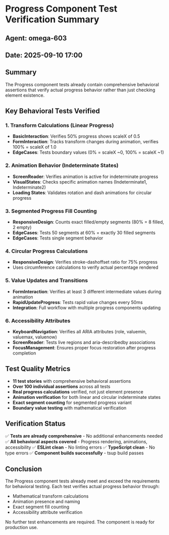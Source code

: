 # Progress Component Test Verification Summary

## Agent: omega-603
## Date: 2025-09-10 17:00

## Summary
The Progress component tests already contain comprehensive behavioral assertions that verify actual progress behavior rather than just checking element existence.

## Key Behavioral Tests Verified

### 1. Transform Calculations (Linear Progress)
- **BasicInteraction**: Verifies 50% progress shows scaleX of 0.5
- **FormInteraction**: Tracks transform changes during animation, verifies 100% = scaleX of 1.0
- **EdgeCases**: Tests boundary values (0% = scaleX ~0, 100% = scaleX ~1)

### 2. Animation Behavior (Indeterminate States)
- **ScreenReader**: Verifies animation is active for indeterminate progress
- **VisualStates**: Checks specific animation names (Indeterminate1, Indeterminate2)
- **Loading States**: Validates rotation and dash animations for circular progress

### 3. Segmented Progress Fill Counting
- **ResponsiveDesign**: Counts exact filled/empty segments (80% = 8 filled, 2 empty)
- **EdgeCases**: Tests 50 segments at 60% = exactly 30 filled segments
- **EdgeCases**: Tests single segment behavior

### 4. Circular Progress Calculations
- **ResponsiveDesign**: Verifies stroke-dashoffset ratio for 75% progress
- Uses circumference calculations to verify actual percentage rendered

### 5. Value Updates and Transitions
- **FormInteraction**: Verifies at least 3 different intermediate values during animation
- **RapidUpdateProgress**: Tests rapid value changes every 50ms
- **Integration**: Full workflow with multiple progress components updating

### 6. Accessibility Attributes
- **KeyboardNavigation**: Verifies all ARIA attributes (role, valuemin, valuemax, valuenow)
- **ScreenReader**: Tests live regions and aria-describedby associations
- **FocusManagement**: Ensures proper focus restoration after progress completion

## Test Quality Metrics

- **11 test stories** with comprehensive behavioral assertions
- **Over 100 individual assertions** across all tests
- **Real progress calculations** verified, not just element presence
- **Animation verification** for both linear and circular indeterminate states
- **Exact segment counting** for segmented progress variant
- **Boundary value testing** with mathematical verification

## Verification Status

✅ **Tests are already comprehensive** - No additional enhancements needed
✅ **All behavioral aspects covered** - Progress rendering, animations, accessibility
✅ **ESLint clean** - No linting errors
✅ **TypeScript clean** - No type errors
✅ **Component builds successfully** - tsup build passes

## Conclusion

The Progress component tests already meet and exceed the requirements for behavioral testing. Each test verifies actual progress behavior through:
- Mathematical transform calculations
- Animation presence and naming
- Exact segment fill counting
- Accessibility attribute verification

No further test enhancements are required. The component is ready for production use.